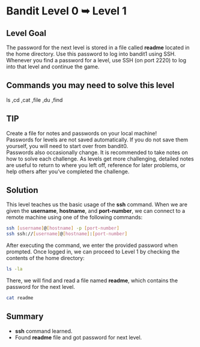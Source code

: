 # Bandit Level 0 ➥ Level 1
## Level Goal
The password for the next level is stored in a file called **readme** located in the home directory.
Use this password to log into bandit1 using SSH.
Whenever you find a password for a level, use SSH (on port 2220) to log into that level and continue the game.

## Commands you may need to solve this level
ls ,cd ,cat ,file ,du ,find

## TIP
Create a file for notes and passwords on your local machine!  
Passwords for levels are not saved automatically. If you do not save them yourself, you will need to start over from bandit0.  
Passwords also occasionally change.
It is recommended to take notes on how to solve each challenge.
As levels get more challenging, detailed notes are useful to return to where you left off, reference for later problems, or help others after you’ve completed the challenge.

## Solution
This level teaches us the basic usage of the **ssh** command.
When we are given the **username**, **hostname**, and **port-number**, we can connect to a remote machine using one of the following commands:
```bash
ssh [username]@[hostname] -p [port-number]
ssh ssh://[username]@[hostname]:[port-number]
```
After executing the command, we enter the provided password when prompted.
Once logged in, we can proceed to Level 1 by checking the contents of the home directory:
```bash
ls -la
```
There, we will find and read a file named **readme**, which contains the password for the next level.
```bash
cat readme
```

## Summary
- **ssh** command learned.
- Found **readme** file and got password for next level.
